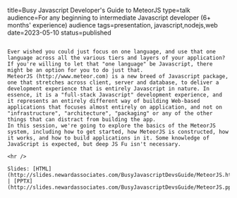 title=Busy Javascript Developer's Guide to MeteorJS
type=talk
audience=For any beginning to intermediate Javascript developer (6+ months' experience) audience
tags=presentation, javascript,nodejs,web
date=2023-05-10
status=published
~~~~~~

Ever wished you could just focus on one language, and use that one language across all the various tiers and layers of your application? If you're willing to let that "one language" be Javascript, there might be an option for you to do just that.
MeteorJS (http://www.meteor.com) is a new breed of Javascript package, one that stretches across client, server and database, to deliver a development experience that is entirely Javascript in nature. In essence, it is a "full-stack Javascript" development experience, and it represents an entirely different way of building Web-based applications that focuses almost entirely on application, and not on "infrastructure", "architecture", "packaging" or any of the other things that can distract from building the app.
In this session, we're going to explore the basics of the MeteorJS system, including how to get started, how MeteorJS is constructed, how it works, and how to build applications in it. Some knowledge of JavaScript is expected, but deep JS Fu isn't necessary.
    
<hr />

Slides: [HTML](http://slides.newardassociates.com/BusyJavascriptDevsGuide/MeteorJS.html) | [PPTX](http://slides.newardassociates.com/BusyJavascriptDevsGuide/MeteorJS.pptx)
